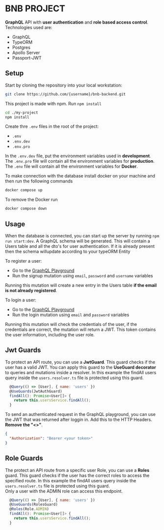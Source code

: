 # BNB PROJECT

**GraphQL** API with **user authentication** and **role based access control**.  
Technologies used are:

- GraphQL
- TypeORM
- Postgres
- Apollo Server
- Passport-JWT

## Setup

Start by cloning the repository into your local workstation:

```sh
git clone https://github.com/{username}/bnb-backend.git
```

This project is made with npm. 
Run `npm install`

```sh
cd ./my-project
npm install
```

Create thre `.env` files in the root of the project:

- `.env`
- `.env.dev`
- `.env.pro`

In the `.env.dev` file, put the environment variables used in **development**.  
The `.env.pro` file will contain all the environment variables for **production**.
The `.env` file will contain all the environment variables for **Docker**.

To make connection with the database install docker on your machine and then run the following commands

```sh
docker compose up 
```

To remove the Docker run

```sh
docker compose down 
```



## Usage

When the database is connected, you can start up the server by running `npm run start:dev`.
A GraphQL schema will be generated. This will contain a Users table and all the dto's for user authentication. If it is already present then the schema willupdate according to your typeORM Entity

To register a user:

- Go to the [GraphQL Playground](http://localhost:{APP_PORT}/graphql)
- Run the signup mutation using `email`, `password` and `username` variables

Running this mutation will create a new entry in the Users table **if the email is not already registered**.  


To login a user:

- Go to the [GraphQL Playground](http://localhost:{APP_PORT}/graphql)
- Run the login mutation using `email` and `password` variables

Running this mutation will check the credentials of the user, if the credentials are correct, the mutation will return a JWT.
This token contains the user information, including the user role.

## Jwt Guards

To protect an API route, you can use a **JwtGuard**. This guard checks if the user has a valid JWT. You can apply this guard to the **UseGuard decorator** to queries and mutations inside a resolver.
In this example the findAll users query inside the `users.resolver.ts` file is protected using this guard.

```js
  @Query(() => [User], { name: 'users' })
  @UseGuards(JwtAuthGuard)
  findAll(): Promise<User[]> {
    return this.usersService.findAll();
  }
```

To send an authenticated request in the GraphQL playground, you can use the JWT that was returned after loggin in.
Add this to the HTTP Headers.  
**Remove the "<>"**.

```json
{
  "Authorization": "Bearer <your token>"
}
```

## Role Guards

The protect an API route from a specific user Role, you can use a **Roles** guard. This guard checks if the user has the correct roles to access the specified route.
In this example the findAll users query inside the `users.resolver.ts` file is protected using this guard.  
Only a user with the ADMIN role can access this endpoint.

```js
  @Query(() => [User], { name: 'users' })
  @UseGuards(RolesGuard)
  @Roles(Role.ADMIN)
  findAll(): Promise<User[]> {
    return this.usersService.findAll();
  }
```